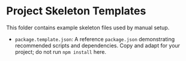 # Project Skeleton Templates

This folder contains example skeleton files used by manual setup.

- `package.template.json`: A reference `package.json` demonstrating recommended scripts and dependencies. Copy and adapt for your project; do not run `npm install` here.
